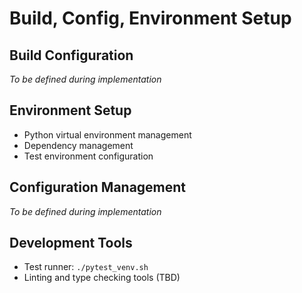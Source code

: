 # Build, Config, Environment Setup

## Build Configuration
*To be defined during implementation*

## Environment Setup
- Python virtual environment management
- Dependency management
- Test environment configuration

## Configuration Management
*To be defined during implementation*

## Development Tools
- Test runner: `./pytest_venv.sh`
- Linting and type checking tools (TBD)